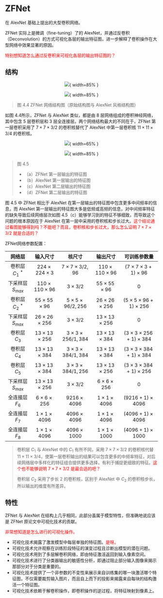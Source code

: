 # ZFNet


在 AlexNet 基础上提出的大型卷积网络。


ZFNet 实际上是微调（fine-tuning）了的 AlexNet，并通过反卷积（Deconvolution）的方式可视化各层的输出特征图，进一步解释了卷积操作在大型网络中效果显著的原因。

<span style="color:red;">特别想知道怎么通过反卷积来可视化各层的输出特征图的？</span>


## 结构

<center>

![](http://images.iterate.site/blog/image/20190722/DqLUUV2PsY5I.png?imageslim){ width=85% }

</center>


<center>

![](http://images.iterate.site/blog/image/20190722/QkIjXDWAAa8n.jpeg?imageslim){ width=85% }

</center>

> 图 4.4 ZFNet 网络结构图（原始结构图与 AlexNet 风格结构图）

​如图 4.4所示，ZFNet 与 AlexNet 类似，都是由 8 层网络组成的卷积神经网络，其中包含 5 层卷积层和 3 层全连接层。两个网络结构最大的不同在于，ZFNet 第一层卷积采用了 $7\times7\times3/2$ 的卷积核替代了 AlexNet 中第一层卷积核 $11\times11\times3/4$ 的卷积核。



<center>

![](http://images.iterate.site/blog/image/20190722/mBeCvIv9mcoi.png?imageslim){ width=65% }

</center>


<center>

![](http://images.iterate.site/blog/image/20190722/NPV7w5JbbCDc.png?imageslim){ width=85% }

</center>

> 图 4.5
>
> - （a）ZFNet 第一层输出的特征图
> - （b）AlexNet 第一层输出的特征图
> - （c）AlexNet 第二层输出的特征图
> - （d）ZFNet 第二层输出的特征图

图 4.5 中 ZFNet 相比于 AlexNet 在第一层输出的特征图中包含更多中间频率的信息，而 AlexNet 第一层输出的特征图大多是低频或高频的信息，对中间频率特征的缺失导致后续网络层次如图 4.5（c）能够学习到的特征不够细致，而导致这个问题的根本原因在于 AlexNet 在第一层中采用的卷积核和步长过大。<span style="color:red;">这个结论通过看图能够得到吗？不能吧？而且，卷积核和步长过大，那么怎么证明 $7\times7\times3/2$ 就是合适的？</span>


ZFNet网络参数配置：

|        网络层         |               输入尺寸               |                  核尺寸                  |               输出尺寸               |              可训练参数量               |
| :-------------------: | :----------------------------------: | :--------------------------------------: | :----------------------------------: | :-------------------------------------: |
|   卷积层 $C_1$ $^*$  |        $224\times224\times3$         |          $7\times7\times3/2,96$          |        $110\times110\times96$        |      $(7\times7\times3+1)\times96$      |
| 下采样层 $S_{max}$ |        $110\times110\times96$        |               $3\times3/2$               |         $55\times55\times96$         |                    0                    |
|      卷积层 $C_2$ $^*$      |         $55\times55\times96$         |         $5\times5\times96/2,256$         |        $26\times26\times256$        | $(5\times5\times96+1)\times256$ |
|   下采样层 $S_{max}$   | $26\times26\times256$ |       $3\times3/2$       | $13\times13\times256$ |                    0                    |
|   卷积层 $C_3$  |  $13\times13\times256$  | $3\times3\times256/1,384$ | $13\times13\times384$ | $(3\times3\times256+1)\times384$ |
|      卷积层 $C_4$      | $13\times13\times384$ | $3\times3\times384/1,384$ | $13\times13\times384$ | $(3\times3\times384+1)\times384$ |
|      卷积层 $C_5$      | $13\times13\times384$ | $3\times3\times384/1,256$ | $13\times13\times256$ | $(3\times3\times384+1)\times256$ |
|   下采样层 $S_{max}$   | $13\times13\times256$ |       $3\times3/2$       |  $6\times6\times256$  |                    0                    |
|  全连接层 $F_6$  |   $6\times6\times256$   |     $9216\times4096$     | $1\times1\times4096$ |       $(9216+1)\times4096$       |
|     全连接层 $F_7$     |  $1\times1\times4096$  |     $4096\times4096$     | $1\times1\times4096$ |       $(4096+1)\times4096$       |
|     全连接层 $F_8$     | $1\times1\times4096$ |             $4096\times1000$             |         $1\times1\times1000$         |       $(4096+1)\times1000$       |


> 卷积层 $C_1$ 与 AlexNet 中的 $C_1$ 有所不同，采用 $7\times7\times3/2$ 的卷积核代替 $11\times11\times3/4​$，使第一层卷积输出的结果可以包含更多的中频率特征，对后续网络层中多样化的特征组合提供更多选择，有利于捕捉更细致的特征。<span style="color:red;">这个也不能够说明 $7\times7\times3/2$ 是最合适的吧？</span>
>
> 卷积层 $C_2$ 采用了步长 $2$ 的卷积核，区别于 AlexNet 中 $C_2$ 的卷积核步长，所以输出的维度有所差异。

## 特性

​ZFNet 与 AlexNet 在结构上几乎相同，此部分虽属于模型特性，但准确地说应该是 ZFNet 原论文中可视化技术的贡献。

<span style="color:red;">非常想知道是怎么进行的可视化操作。</span>

- 可视化技术揭露了激发模型中每层单独的特征图。<span style="color:red;">是呀。</span>
- 可视化技术允许观察在训练阶段特征的演变过程且诊断出模型的潜在问题。
- 可视化技术用到了多层解卷积网络，即由特征激活返回到输入像素空间。
- 可视化技术进行了分类器输出的敏感性分析，即通过阻止部分输入图像来揭示那部分对于分类是重要的。
- 可视化技术提供了一个非参数的不变性来展示来自训练集的哪一块激活哪个特征图，不仅需要裁剪输入图片，而且自上而下的投影来揭露来自每块的结构激活一个特征图。
- 可视化技术依赖于解卷积操作，即卷积操作的逆过程，将特征映射到像素上。


